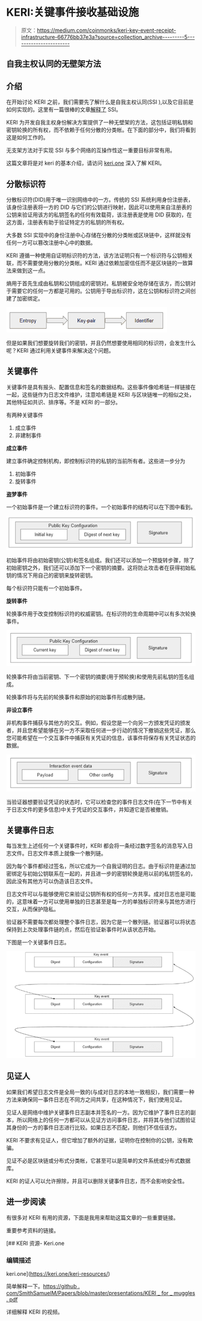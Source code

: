 # KERI:关键事件接收基础设施

> 原文：<https://medium.com/coinmonks/keri-key-event-receipt-infrastructure-66776bb37e3a?source=collection_archive---------5----------------------->

## 自我主权认同的无壁架方法

## 介绍

在开始讨论 KERI 之前，我们需要先了解什么是自我主权认同(SSI ),以及它目前是如何实现的。这里有一篇很棒的文章[解释了](https://vishwasbanand.medium.com/in-depth-introduction-to-self-sovereign-identity-ssi-fc8904736f78) SSI。

KERI 为开发自我主权身份解决方案提供了一种无壁架的方法，这包括证明私钥和密钥轮换的所有权，而不依赖于任何分散的分类帐。在下面的部分中，我们将看到这是如何工作的。

无支架方法对于实现 SSI 与多个网络的互操作性这一重要目标非常有用。

这篇文章将是对 keri 的基本介绍，请访问 [keri.one](https://keri.one/) 深入了解 KERI。

## **分散标识符**

分散标识符(DID)用于唯一识别网络中的一方。传统的 SSI 系统利用身份注册表，该身份注册表将一方的 DID 与它们的公钥进行映射，因此可以使用来自注册表的公钥来验证用该方的私钥签名的任何有效载荷，该注册表是使用 DID 获取的，在这方面，注册表有助于验证特定方的私钥的所有权。

大多数 SSI 实现中的身份注册中心存储在分散的分类帐或区块链中，这样就没有任何一方可以篡改注册中心中的数据。

KERI 遵循一种使用自证明标识符的方法，该方法证明只有一个标识符与公钥相关联，而不需要使用分散的分类帐。KERI 通过依赖加密信任而不是区块链的一致算法来做到这一点。

熵用于首先生成由私钥和公钥组成的密钥对。私钥被安全地存储在该方，而公钥对于需要它的任何一方都是可用的。公钥用于导出标识符，这在公钥和标识符之间创建了加密绑定。

![](img/dce79e0e41a4002169396951a25d5b98.png)

但是如果我们想要旋转我们的密钥，并且仍然想要使用相同的标识符，会发生什么呢？KERI 通过利用关键事件来解决这个问题。

## **关键事件**

关键事件是具有报头、配置信息和签名的数据结构。这些事件像哈希链一样链接在一起，这些链作为日志文件维护，注意哈希链是 KERI 与区块链唯一的相似之处，其他特征如共识、排序等。不是 KERI 的一部分。

有两种关键事件

1.  成立事件
2.  非建制事件

**成立事件**

建立事件确定控制机构，即控制标识符的私钥的当前所有者。这些进一步分为

1.  初始事件
2.  旋转事件

**盗梦事件**

一个初始事件是一个建立标识符的事件。一个初始事件的结构可以在下图中看到。

![](img/d091bddedf9f9e4718fe1ece27dab663.png)

初始事件将由初始密钥(公钥)和签名组成。我们还可以添加一个预旋转步骤，除了初始密钥之外，我们还可以添加下一个密钥的摘要。这将防止攻击者在获得初始私钥的情况下用自己的密钥来旋转密钥。

每个标识符只能有一个初始事件。

**旋转事件**

轮换事件用于改变控制标识符的权威密钥。在标识符的生命周期中可以有多次轮换事件。

![](img/4e3d0fc2cab87033fea50d6d5c726304.png)

轮换事件将由当前密钥、下一个密钥的摘要(用于预轮换)和使用先前私钥的签名组成。

轮换事件将与先前的轮换事件和原始的初始事件形成散列链。

**非设立事件**

非机构事件捕获与其他方的交互。例如，假设您是一个向另一方颁发凭证的颁发者，并且您希望能够在另一方不采取任何进一步行动的情况下撤销这些凭证，那么您可能希望在一个交互事件中捕获有关凭证的信息，该事件将保存有关凭证状态的数据。

![](img/95bf91f3bd8dd2d2ff663829a23f565c.png)

当验证器想要验证凭证的状态时，它可以检查您的事件日志文件(在下一节中有关于日志文件的更多信息)中关于凭证的交互事件，并知道它是否被撤销。

## **关键事件日志**

每当发生上述任何一个关键事件时，KERI 都会将一条经过数字签名的消息写入日志文件。日志文件本质上就像一个散列链。

因为每个事件都经过签名，所以它成为一个自我证明的日志。由于标识符是通过加密绑定与初始公钥联系在一起的，并且进一步的密钥轮换是用以前的私钥签名的，因此没有其他方可以伪造该日志文件。

日志文件可以与能够使用它来验证公钥所有权的任何一方共享。成对日志也是可能的，这意味着一方可以使用单独的日志甚至是每一方的单独标识符来与其他方进行交互，从而保护隐私。

验证器不需要每次都处理整个事件日志，因为它是一个散列链。验证器可以将状态保持到上次处理事件链的点，然后在验证新事件时从该状态开始。

下图是一个关键事件日志。

![](img/eb2708ad9edc4a7dcef8391be7c743a5.png)

## **见证人**

如果我们希望日志文件是全局一致的(与成对日志的本地一致相反)，我们需要一种方法来确保同一事件日志在不同方之间共享，在这种情况下，我们使用见证。

见证人是网络中维护关键事件日志副本并签名的一方。因为它维护了事件日志的副本，所以网络上的任何一方都可以从见证方访问事件日志，并将其与他们试图验证其身份的一方的事件日志进行比较。如果日志不匹配，则他们不信任该方。

KERI 不要求有见证人，但它增加了额外的证据，证明你在控制你的公钥，没有欺骗。

见证不必是区块链或分布式分类帐，它甚至可以是简单的文件系统或分布式数据库。

KERI 的证人可以允许擦除，并且可以删除关键事件日志，而不会影响安全性。

## 进一步阅读

有很多对 KERI 有用的资源，下面是我用来帮助这篇文章的一些重要链接。

重要参考资料的链接。

[](https://keri.one/keri-resources/) [## KERI 资源- Keri.one

### 编辑描述

keri.one](https://keri.one/keri-resources/) 

简单解释一下。[https://github . com/SmithSamuelM/Papers/blob/master/presentations/KERI _ for _ muggles . pdf](https://github.com/SmithSamuelM/Papers/blob/master/presentations/KERI_for_Muggles.pdf)

详细解释 KERI 的视频。